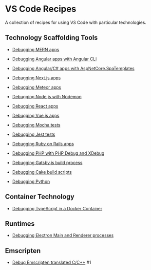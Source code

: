 # VS Code Recipes

A collection of recipes for using VS Code with particular technologies.

## Technology Scaffolding Tools

- [Debugging MERN apps](https://github.com/weinand/vscode-recipes/tree/master/MERN-Starter)

- [Debugging Angular apps with Angular CLI](https://github.com/weinand/vscode-recipes/tree/master/Angular-CLI)

- [Debugging Angular/C# apps with AspNetCore.SpaTemplates](https://github.com/Microsoft/vscode-recipes/tree/master/Angular-SpaTemplates)

- [Debugging Next.js apps](https://github.com/Microsoft/vscode-recipes/tree/master/Next-js)

- [Debugging Meteor apps](https://github.com/Microsoft/vscode-recipes/tree/master/meteor)

- [Debugging Node.js with Nodemon](https://github.com/Microsoft/vscode-recipes/tree/master/nodemon)

- [Debugging React apps](https://medium.com/@auchenberg/live-edit-and-debug-your-react-apps-directly-from-vs-code-without-leaving-the-editor-3da489ed905f)

- [Debugging Vue.js apps ](https://github.com/Microsoft/vscode-recipes/blob/master/vuejs-cli/README.md)

- [Debugging Mocha tests](https://github.com/Microsoft/vscode-recipes/tree/master/debugging-mocha-tests)

- [Debugging Jest tests](https://github.com/Microsoft/vscode-recipes/tree/master/debugging-jest-tests)

- [Debugging Ruby on Rails apps](https://github.com/Microsoft/vscode-recipes/tree/master/debugging-Ruby-on-Rails)

- [Debugging PHP with PHP Debug and XDebug](https://github.com/Microsoft/vscode-recipes/tree/master/PHP)

- [Debugging Gatsby.js build process](https://github.com/Microsoft/vscode-recipes/tree/master/Gatsby-js)

- [Debugging Cake build scripts](https://github.com/Microsoft/vscode-recipes/tree/master/debugging-cake-scripts)

- [Debugging Python](https://github.com/Microsoft/vscode-recipes/tree/master/debugging%20python)

## Container Technology

- [Debugging TypeScript in a Docker Container](https://github.com/weinand/vscode-recipes/tree/master/Docker-TypeScript)

## Runtimes

- [Debugging Electron Main and Renderer processes](https://github.com/Microsoft/vscode-recipes/blob/master/Electron)

## Emscripten

- [Debug Emscripten translated C/C++](https://github.com/weinand/vscode-recipes/issues/20)
#1
